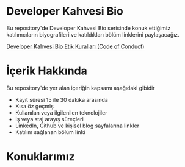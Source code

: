 # Developer Kahvesi Bio
Bu repository'de Developer Kahvesi Bio serisinde konuk ettiğimiz katılımcıların biyografileri ve katıldıkları bölüm linklerini paylaşacağız.

[Developer Kahvesi Bio Etik Kuralları (Code of Conduct)](https://gist.github.com/aliozgur/)

# İçerik Hakkında
Bu repository'de yer alan içeriğin kapsamı aşağıdaki gibidir

* Kayıt süresi 15 ile 30 dakika arasında
* Kısa öz geçmiş
* Kullanılan veya ilgilenilen teknolojiler
* İş veya staj arayış süreçleri
* LinkedIn, Github ve kişisel blog sayfalarına linkler
* Katılım sağlanan bölüm linki

# Konuklarımız

